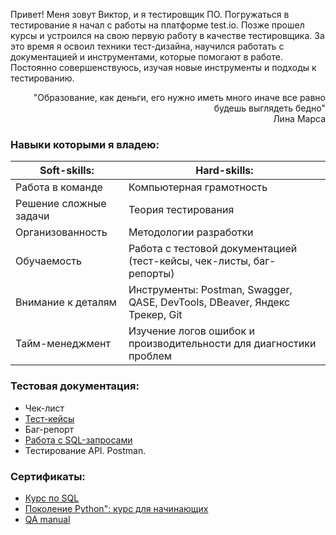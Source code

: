 Привет!
Меня зовут Виктор, и я тестировщик ПО. Погружаться в тестирование я начал с работы на платформе test.io. Позже прошел курсы и устроился на свою первую работу в качестве тестировщика. За это время я освоил техники тест-дизайна, научился работать с документацией и инструментами, которые помогают в работе. Постоянно совершенствуюсь, изучая новые инструменты и подходы к тестированию.

<div align="right">"Образование, как деньги, его нужно иметь много иначе все равно будешь выглядеть бедно" <br>
  Лина Марса</div>

### Навыки которыми я владею:
<table>
  <thead>
  <tr>
    <th>Soft-skills: </th>
    <th>Hard-skills:</th>
  </tr>
  </thead>
  <tbody>
  <tr>
    <td>Работа в команде </td>
    <td>Компьютерная грамотность</td>
  </tr>
    <tr>
    <td>Решение сложные задачи</td>
    <td>Теория тестирования</td>
  </tr>
    <tr>
    <td>Организованность</td>
    <td>Методологии разработки</td>
  </tr>
  <tr>
    <td>Обучаемость</td>
    <td>Работа с тестовой документацией (тест-кейсы, чек-листы, баг-репорты)</td>
  </tr>
  <tr>
    <td>Внимание к деталям</td>
    <td>Инструменты: Postman, Swagger, QASE, DevTools, DBeaver, Яндекс Трекер, Git</td>
  </tr>
  <tr>
    <td>Тайм-менеджмент</td>
    <td>Изучение логов ошибок и производительности для диагностики проблем</td>
  </tr>
  </tbody>
</table>

### Тестовая документация:
- Чек-лист
- <a href="https://github.com/Asmoday87/Asmoday87/blob/main/test-case.md">Тест-кейсы</a>
- Баг-репорт
- <a href="https://github.com/Asmoday87/Asmoday87/blob/main/sql.md">Работа с SQL-запросами</a>
- Тестирование API. Postman.

### Сертификаты:
- <a href="https://github.com/Asmoday87/Asmoday87/blob/main/stepik-certificate-python.pdf](https://github.com/Asmoday87/Asmoday87/blob/main/certificate-SQL.pdf">Курс по SQL</a>
- <a href="https://github.com/Asmoday87/Asmoday87/blob/main/stepik-certificate-python.pdf">Поколение Python": курс для начинающих</a>
- <a href="https://github.com/Asmoday87/Asmoday87/blob/main/stepik-certificate-python.pdf](https://github.com/Asmoday87/Asmoday87/blob/main/QA-Manual.pdf">QA manual</a>
